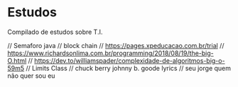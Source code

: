 # Estudos
Compilado de estudos sobre T.I.

// Semaforo java
// block chain
// https://pages.xpeducacao.com.br/trial
// https://www.richardsonlima.com.br/programming/2018/08/19/the-big-O.html
// https://dev.to/williamspader/complexidade-de-algoritmos-big-o-59m5
// Limits Class
// chuck berry johnny b. goode lyrics
// seu jorge quem não quer sou eu
